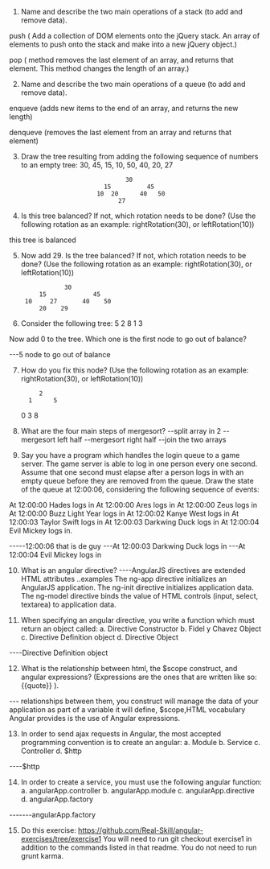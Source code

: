 
1. Name and describe the two main operations of a stack (to add and remove data).

push     ( Add a collection of DOM elements onto the jQuery stack.
          An array of elements to push onto the stack and make into a new jQuery object.)

pop     ( method removes the last element of an array, and returns that element.
          This method changes the length of an array.)


2. Name and describe the two main operations of a queue (to add and remove data).

enqueve (adds new items to the end of an array, and returns the new length)

denqueve (removes the last element from an array and returns that element)




3. Draw the tree resulting from adding the following sequence of numbers to an empty tree: 30, 45, 15, 10, 50, 40, 20, 27

                                    30
                              15          45
                            10  20      40   50                      
                                  27


4. Is this tree balanced? If not, which rotation needs to be done? (Use the following rotation as an example: rightRotation(30), or leftRotation(10))

this tree is balanced



5. Now add 29. Is the tree balanced? If not, which rotation needs to be done? (Use the following rotation as an example: rightRotation(30), or leftRotation(10))

                   30
            15             45
        10     27       40    50
            20    29




6. Consider the following tree:
      5
   2    8
 1  3



Now add 0 to the tree. Which one is the first node to go out of balance?

---5 node to go out of balance

7. How do you fix this node? (Use the following rotation as an example: rightRotation(30), or leftRotation(10))


            2
         1      5
      0       3   8




8. What are the four main steps of mergesort?
--split array in 2
--mergesort  left half
--mergesort right half
--join the two arrays


9. Say you have a program which handles the login queue to a game server. The game server is able to log in one person every one second. Assume that one second must elapse after a person logs in with an empty queue before they are removed from the queue. Draw the state of the queue at 12:00:06, considering the following sequence of events:

At 12:00:00 Hades logs in
At 12:00:00 Ares logs in
At 12:00:00 Zeus logs in
At 12:00:00 Buzz Light Year logs in
At 12:00:02 Kanye West logs in
At 12:00:03 Taylor Swift logs in
At 12:00:03 Darkwing Duck logs in
At 12:00:04 Evil Mickey logs in.

-----12:00:06 that is de guy ---At 12:00:03 Darkwing Duck logs in
                             ---At 12:00:04 Evil Mickey logs in


 10. What is an angular directive?
----AngularJS directives are extended HTML attributes
..examples
The ng-app directive initializes an AngularJS application.
The ng-init directive initializes application data.
The ng-model directive binds the value of HTML controls
 (input, select, textarea) to application data.


11. When specifying an angular directive, you write a function which must return an object called:
a. Directive Constructor
b. Fidel y Chavez Object
c. Directive Definition object
d. Directive Object      

----Directive Definition object

12. What is the relationship between html, the $scope construct, and angular expressions? (Expressions are the ones that are written like so: {{quote}} ).

--- relationships between them, you construct will manage the data of your application as part of a variable it will define, $scope,HTML vocabulary Angular provides is the use of Angular expressions.




13. In order to send ajax requests in Angular, the most accepted programming convention is to create an angular:
a. Module
b. Service
c. Controller
d. $http

----$http


14. In order to create a service, you must use the following angular function:
a. angularApp.controller
b. angularApp.module
c. angularApp.directive
d. angularApp.factory

-------angularApp.factory

15. Do this exercise: https://github.com/Real-Skill/angular-exercises/tree/exercise1 You will need to run git checkout exercise1 in addition to the commands listed in that readme. You do not need to run grunt karma.
